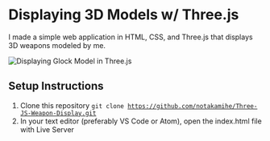 # Displaying 3D Models w/ Three.js

I made a simple web application in HTML, CSS, and Three.js that displays 3D weapons modeled by me.

![Displaying Glock Model in Three.js](https://res.cloudinary.com/notak/image/upload/v1630643646/Star%20Systems%20and%20Galaxies/glock_fs1bra.png)

## Setup Instructions
1. Clone this repository <code>git clone https://github.com/notakamihe/Three-JS-Weapon-Display.git</code>
2. In your text editor (preferably VS Code or Atom), open the index.html file with Live Server
